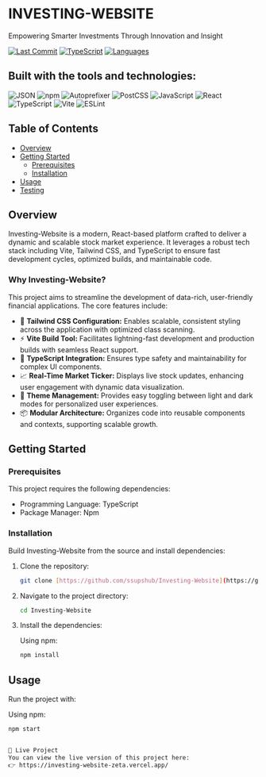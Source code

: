 # INVESTING-WEBSITE

Empowering Smarter Investments Through Innovation and Insight

[![Last Commit](https://img.shields.io/github/last-commit/ssupshub/Investing-Website?label=last%20commit&color=blue)](https://github.com/ssupshub/Investing-Website/commits/main)
[![TypeScript](https://img.shields.io/badge/typescript-98.7%25-blue)](https://www.typescriptlang.org/)
[![Languages](https://img.shields.io/github/languages/count/ssupshub/Investing-Website?color=blue)](https://github.com/ssupshub/Investing-Website)

## Built with the tools and technologies:

![JSON](https://img.shields.io/badge/json-%23000000.svg?style=for-the-badge&logo=json&logoColor=white)
![npm](https://img.shields.io/badge/npm-%23CB3837.svg?style=for-the-badge&logo=npm&logoColor=white)
![Autoprefixer](https://img.shields.io/badge/Autoprefixer-CC3333?style=for-the-badge&logo=Autoprefixer&logoColor=white)
![PostCSS](https://img.shields.io/badge/PostCSS-DD3A0A?style=for-the-badge&logo=PostCSS&logoColor=white)
![JavaScript](https://img.shields.io/badge/javascript-%23323330.svg?style=for-the-badge&logo=javascript&logoColor=%23F7DF1E)
![React](https://img.shields.io/badge/react-%2320232a.svg?style=for-the-badge&logo=react&logoColor=%2361DAFB)
![TypeScript](https://img.shields.io/badge/typescript-%23007ACC.svg?style=for-the-badge&logo=typescript&logoColor=white)
![Vite](https://img.shields.io/badge/vite-%23646CFF.svg?style=for-the-badge&logo=vite&logoColor=white)
![ESLint](https://img.shields.io/badge/eslint-%234B32C3.svg?style=for-the-badge&logo=eslint&logoColor=white)

## Table of Contents

* [Overview](#overview)
* [Getting Started](#getting-started)
    * [Prerequisites](#prerequisites)
    * [Installation](#installation)
* [Usage](#usage)
* [Testing](#testing)

## Overview

Investing-Website is a modern, React-based platform crafted to deliver a dynamic and scalable stock market experience. It leverages a robust tech stack including Vite, Tailwind CSS, and TypeScript to ensure fast development cycles, optimized builds, and maintainable code.

### Why Investing-Website?

This project aims to streamline the development of data-rich, user-friendly financial applications. The core features include:

* 🎨 **Tailwind CSS Configuration:** Enables scalable, consistent styling across the application with optimized class scanning.
* ⚡ **Vite Build Tool:** Facilitates lightning-fast development and production builds with seamless React support.
* 📜 **TypeScript Integration:** Ensures type safety and maintainability for complex UI components.
* 📈 **Real-Time Market Ticker:** Displays live stock updates, enhancing user engagement with dynamic data visualization.
* 🌙 **Theme Management:** Provides easy toggling between light and dark modes for personalized user experiences.
* 📦 **Modular Architecture:** Organizes code into reusable components and contexts, supporting scalable growth.

## Getting Started

### Prerequisites

This project requires the following dependencies:

* Programming Language: TypeScript
* Package Manager: Npm

### Installation

Build Investing-Website from the source and install dependencies:

1.  Clone the repository:

    ```bash
    git clone [https://github.com/ssupshub/Investing-Website](https://github.com/ssupshub/Investing-Website)
    ```

2.  Navigate to the project directory:

    ```bash
    cd Investing-Website
    ```

3.  Install the dependencies:

    Using npm:

    ```bash
    npm install
    ```

## Usage

Run the project with:

Using npm:

```bash
npm start


🔗 Live Project
You can view the live version of this project here:
👉 https://investing-website-zeta.vercel.app/

